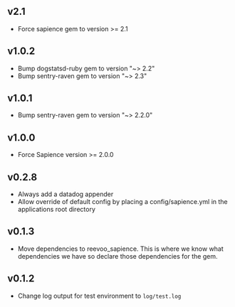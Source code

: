 ## v2.1
- Force sapience gem to version >= 2.1

## v1.0.2

- Bump dogstatsd-ruby gem to version "~> 2.2"
- Bump sentry-raven gem to version "~> 2.3"

## v1.0.1

- Bump sentry-raven gem to version "~> 2.2.0"

## v1.0.0

- Force Sapience version >= 2.0.0

## v0.2.8

- Always add a datadog appender
- Allow override of default config by placing a config/sapience.yml in the applications root directory

## v0.1.3

- Move dependencies to reevoo_sapience. This is where we know what dependencies we have so declare those dependencies for the gem.

## v0.1.2

- Change log output for test environment to `log/test.log`
